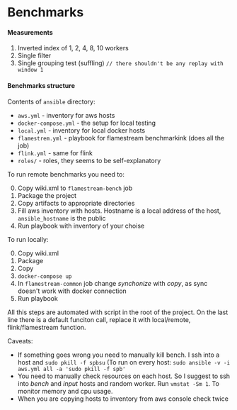 # Benchmarks

#### Measurements

1. Inverted index of 1, 2, 4, 8, 10 workers
2. Single filter
3. Single grouping test (suffling) `// there shouldn't be any replay with window 1`

#### Benchmarks structure

Contents of `ansible` directory:

- `aws.yml` - inventory for aws hosts
- `docker-compose.yml` - the setup for local testing
- `local.yml` - inventory for local docker hosts
- `flamestrem.yml` - playbook for flamestream benchmarkink (does all the job)
- `flink.yml` - same for flink
- `roles/` - roles, they seems to be self-explanatory

To run remote benchmarks you need to:

0. Copy wiki.xml to `flamestream-bench` job
1. Package the project
2. Copy artifacts to appropriate directories
3. Fill aws inventory with hosts. Hostname is a local address of the host, `ansible_hostname` is the public
3. Run playbook with inventory of your choise

To run locally:

0. Copy wiki.xml
1. Package
2. Copy
3. `docker-compose up`
4. In `flamestream-common` job change _synchonize_ with _copy_, as sync doesn't work with docker connection
5. Run playbook

All this steps are automated with script in the root of the project. On the last line there is a default funciton call, replace it with local/remote, flink/flamestream function.

Caveats:

- If something goes wrong you need to manually kill bench. I ssh into a host and `sudo pkill -f spbsu` (To run on every host: `sudo ansible -v -i aws.yml all -a 'sudo pkill -f spb'`
- You need to manually check resources on each host. So I suggest to ssh into _bench_ and _input_ hosts and random worker. Run `vmstat -Sm 1`. To monitor memory and cpu usage.
- When you are copying hosts to inventory from aws console check twice
